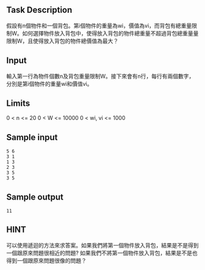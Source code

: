 ## Task Description ##

假設有n個物件和一個背包。第i個物件的重量為wi，價值為vi，而背包有總重量限制W。如何選擇物件放入背包中，使得放入背包的物件總重量不超過背包總重量量限制W，且使得放入背包的物件總價值為最大？

## Input ##

輸入第一行為物件個數n及背包重量限制W。接下來會有n行，每行有兩個數字，分別是第i個物件的重量wi和價值vi。

## Limits ##

0 < n <= 20
0 < W <= 10000
0 < wi, vi <= 1000

## Sample input ##
```
5 6
3 1
1 3
2 3
3 5
3 5
```

## Sample output ##
```
11
```

## HINT ##

可以使用遞迴的方法來求答案。如果我們將第一個物件放入背包，結果是不是得到一個跟原來問題很相近的問題? 如果我們不將第一個物件放入背包，結果是不是也得到一個跟原來問題很像的問題？